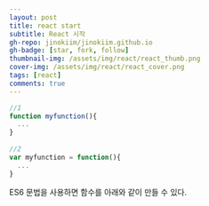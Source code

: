 ```yaml
---
layout: post
title: react start
subtitle: React 시작
gh-repo: jinokiim/jinokiim.github.io
gh-badge: [star, fork, follow]
thumbnail-img: /assets/img/react/react_thumb.png
cover-img: /assets/img/react/react_cover.png
tags: [react]
comments: true
---
```


```javascript
//1
function myfunction(){
  ...
}
  
//2
var myfunction = function(){
  ...
}

```

ES6 문법을 사용하면 함수를 아래와 같이 만들 수 있다.
